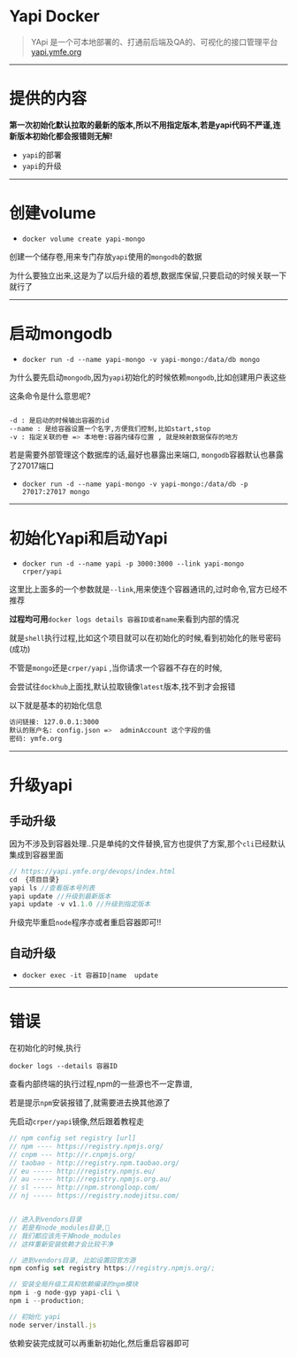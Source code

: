 # Yapi Docker

> YApi 是一个可本地部署的、打通前后端及QA的、可视化的接口管理平台 [yapi.ymfe.org](https://github.com/YMFE/yapi)


---

# 提供的内容

**第一次初始化默认拉取的最新的版本,所以不用指定版本,若是yapi代码不严谨,连新版本初始化都会报错则无解!**

- `yapi`的部署
- `yapi`的升级


---

# 创建volume

- `docker volume create yapi-mongo`

创建一个储存卷,用来专门存放`yapi`使用的`mongodb`的数据

为什么要独立出来,这是为了以后升级的着想,数据库保留,只要启动的时候关联一下就行了



---

# 启动mongodb

- `docker run -d --name yapi-mongo -v yapi-mongo:/data/db mongo`


为什么要先启动`mongodb`,因为`yapi`初始化的时候依赖`mongodb`,比如创建用户表这些

这条命令是什么意思呢?

```bash

-d : 是启动的时候输出容器的id
--name : 是给容器设置一个名字,方便我们控制,比如start,stop
-v : 指定关联的卷 => 本地卷:容器内储存位置 , 就是映射数据保存的地方

```

若是需要外部管理这个数据库的话,最好也暴露出来端口, `mongodb`容器默认也暴露了27017端口

- `docker run -d --name yapi-mongo -v yapi-mongo:/data/db -p 27017:27017 mongo`

---

# 初始化Yapi和启动Yapi

- `docker run -d --name yapi -p 3000:3000 --link yapi-mongo  crper/yapi`


这里比上面多的一个参数就是`--link`,用来使连个容器通讯的,过时命令,官方已经不推荐

**过程均可用**`docker logs details 容器ID或者name`来看到内部的情况

就是`shell`执行过程,比如这个项目就可以在初始化的时候,看到初始化的账号密码(成功)


不管是`mongo`还是`crper/yapi` ,当你请求一个容器不存在的时候,

会尝试往`dockhub`上面找,默认拉取镜像`latest`版本,找不到才会报错

以下就是基本的初始化信息

```bash
访问链接: 127.0.0.1:3000
默认的账户名: config.json =>  adminAccount 这个字段的值
密码: ymfe.org
```


---

# 升级yapi

## 手动升级

因为不涉及到容器处理..只是单纯的文件替换,官方也提供了方案,那个`cli`已经默认集成到容器里面

```javascript
// https://yapi.ymfe.org/devops/index.html
cd  {项目目录}
yapi ls //查看版本号列表
yapi update //升级到最新版本
yapi update -v v1.1.0 //升级到指定版本
```

升级完毕重启`node`程序亦或者重启容器即可!!

## 自动升级

- `docker exec -it 容器ID|name  update`

----

# 错误

在初始化的时候,执行

`docker logs --details 容器ID`

查看内部终端的执行过程,npm的一些源也不一定靠谱,

若是提示`npm`安装报错了,就需要进去换其他源了

先启动`crper/yapi`镜像,然后跟着教程走



```javascript
// npm config set registry [url]
// npm ---- https://registry.npmjs.org/
// cnpm --- http://r.cnpmjs.org/
// taobao - http://registry.npm.taobao.org/
// eu ----- http://registry.npmjs.eu/
// au ----- http://registry.npmjs.org.au/
// sl ----- http://npm.strongloop.com/
// nj ----- https://registry.nodejitsu.com/


// 进入到vendors目录
// 若是有node_modules目录,
// 我们都应该先干掉node_modules
// 这样重新安装依赖才会比较干净

// 进到vendors目录, 比如设置回官方源
npm config set registry https://registry.npmjs.org/;

// 安装全局升级工具和依赖编译的npm模块
npm i -g node-gyp yapi-cli \
npm i --production;

// 初始化 yapi
node server/install.js

```

依赖安装完成就可以再重新初始化,然后重启容器即可
